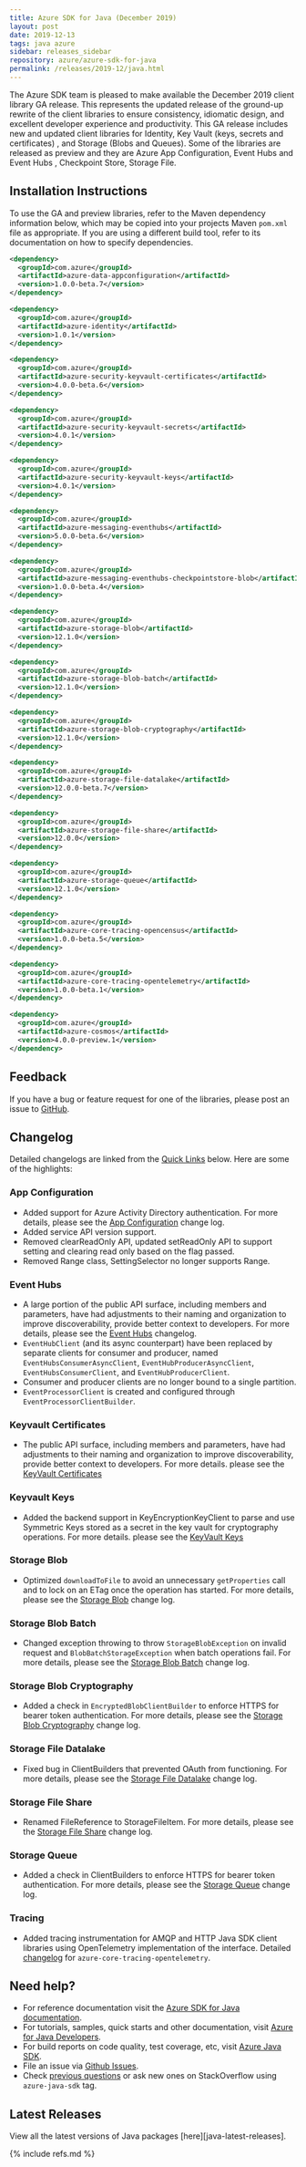 ```yaml
---
title: Azure SDK for Java (December 2019)
layout: post
date: 2019-12-13
tags: java azure
sidebar: releases_sidebar
repository: azure/azure-sdk-for-java
permalink: /releases/2019-12/java.html
---
```


The Azure SDK team is pleased to make available the December 2019 client library GA release. This represents the updated release of the ground-up rewrite of the client libraries to ensure consistency, idiomatic design, and excellent developer experience and productivity. This GA release includes new and updated client libraries for Identity, Key Vault (keys, secrets and certificates) , and Storage (Blobs  and Queues). Some of the libraries are released as preview and they are  Azure App Configuration, Event Hubs and Event Hubs , Checkpoint Store, Storage File.

## Installation Instructions
To use the GA and preview libraries, refer to the Maven dependency information below, which may be copied into your projects Maven `pom.xml` file as appropriate. If you are using a different build tool, refer to its documentation on how to specify dependencies.

```xml
<dependency>
  <groupId>com.azure</groupId>
  <artifactId>azure-data-appconfiguration</artifactId>
  <version>1.0.0-beta.7</version>
</dependency>

<dependency>
  <groupId>com.azure</groupId>
  <artifactId>azure-identity</artifactId>
  <version>1.0.1</version>
</dependency>

<dependency>
  <groupId>com.azure</groupId>
  <artifactId>azure-security-keyvault-certificates</artifactId>
  <version>4.0.0-beta.6</version>
</dependency>

<dependency>
  <groupId>com.azure</groupId>
  <artifactId>azure-security-keyvault-secrets</artifactId>
  <version>4.0.1</version>
</dependency>

<dependency>
  <groupId>com.azure</groupId>
  <artifactId>azure-security-keyvault-keys</artifactId>
  <version>4.0.1</version>
</dependency>

<dependency>
  <groupId>com.azure</groupId>
  <artifactId>azure-messaging-eventhubs</artifactId>
  <version>5.0.0-beta.6</version>
</dependency>

<dependency>
  <groupId>com.azure</groupId>
  <artifactId>azure-messaging-eventhubs-checkpointstore-blob</artifactId>
  <version>1.0.0-beta.4</version>
</dependency>

<dependency>
  <groupId>com.azure</groupId>
  <artifactId>azure-storage-blob</artifactId>
  <version>12.1.0</version>
</dependency>

<dependency>
  <groupId>com.azure</groupId>
  <artifactId>azure-storage-blob-batch</artifactId>
  <version>12.1.0</version>
</dependency>

<dependency>
  <groupId>com.azure</groupId>
  <artifactId>azure-storage-blob-cryptography</artifactId>
  <version>12.1.0</version>
</dependency>

<dependency>
  <groupId>com.azure</groupId>
  <artifactId>azure-storage-file-datalake</artifactId>
  <version>12.0.0-beta.7</version>
</dependency>

<dependency>
  <groupId>com.azure</groupId>
  <artifactId>azure-storage-file-share</artifactId>
  <version>12.0.0</version>
</dependency>

<dependency>
  <groupId>com.azure</groupId>
  <artifactId>azure-storage-queue</artifactId>
  <version>12.1.0</version>
</dependency>

<dependency>
  <groupId>com.azure</groupId>
  <artifactId>azure-core-tracing-opencensus</artifactId>
  <version>1.0.0-beta.5</version>
</dependency>

<dependency>
  <groupId>com.azure</groupId>
  <artifactId>azure-core-tracing-opentelemetry</artifactId>
  <version>1.0.0-beta.1</version>
</dependency>

<dependency>
  <groupId>com.azure</groupId>
  <artifactId>azure-cosmos</artifactId>
  <version>4.0.0-preview.1</version>
</dependency>
```

## Feedback
If you have a bug or feature request for one of the libraries, please post an issue to [GitHub](https://github.com/azure/azure-sdk-for-java/issues).

## Changelog

Detailed changelogs are linked from the [Quick Links](#quick-links) below. Here are some of the highlights:

### App Configuration
- Added support for Azure Activity Directory authentication. For more details, please see the [App Configuration](https://github.com/Azure/azure-sdk-for-java/blob/main/sdk/appconfiguration/azure-data-appconfiguration/CHANGELOG.md#version-100-preview7-2019-11-26)
  change log.
- Added service API version support.
- Removed clearReadOnly API, updated setReadOnly API to support setting and clearing read only based on the flag passed.
- Removed Range class, SettingSelector no longer supports Range.

### Event Hubs
- A large portion of the public API surface, including members and parameters, have had adjustments to their naming and
  organization to improve discoverability, provide better context to developers. For more details, please see the [Event
  Hubs](https://github.com/Azure/azure-sdk-for-java/blob/main/sdk/eventhubs/azure-messaging-eventhubs/CHANGELOG.md#500-beta6-2019-12-02)
  changelog.
- `EventHubClient` (and its async counterpart) have been replaced by separate clients for consumer and producer, named
  `EventHubsConsumerAsyncClient`, `EventHubProducerAsyncClient`, `EventHubsConsumerClient`, and
  `EventHubProducerClient`.
- Consumer and producer clients are no longer bound to a single partition.
- `EventProcessorClient` is created and configured through `EventProcessorClientBuilder`.

### Keyvault Certificates
- The public API surface, including members and parameters, have had adjustments to their naming and organization to improve discoverability, provide better context to developers. For more details. please see the [KeyVault Certificates](https://github.com/Azure/azure-sdk-for-java/blob/main/sdk/keyvault/azure-security-keyvault-certificates/CHANGELOG.md#400-beta6-2019-12-04)

### Keyvault Keys
- Added the backend support in KeyEncryptionKeyClient to parse and use Symmetric Keys stored as a secret in the key vault for cryptography operations. For more details. please see the [KeyVault Keys](https://github.com/Azure/azure-sdk-for-java/blob/main/sdk/keyvault/azure-security-keyvault-keys/CHANGELOG.md#401-2019-12-06)

### Storage Blob
- Optimized `downloadToFile` to avoid an unnecessary `getProperties` call and to lock on an ETag once the operation has
  started. For more details, please see the [Storage
  Blob](https://github.com/Azure/azure-sdk-for-java/blob/main/sdk/storage/azure-storage-blob/CHANGELOG.md#version-1210-2019-12-04)
  change log.

### Storage Blob Batch
- Changed exception throwing to throw `StorageBlobException` on invalid request and `BlobBatchStorageException` when
  batch operations fail. For more details, please see the [Storage Blob
  Batch](https://github.com/Azure/azure-sdk-for-java/blob/main/sdk/storage/azure-storage-blob-batch/CHANGELOG.md#version-1210-2019-12-04)
  change log.

### Storage Blob Cryptography
- Added a check in `EncryptedBlobClientBuilder` to enforce HTTPS for bearer token authentication. For more details,
  please see the [Storage Blob
  Cryptography](https://github.com/Azure/azure-sdk-for-java/blob/main/sdk/storage/azure-storage-blob-cryptography/CHANGELOG.md#version-1210-2019-12-04)
  change log.

### Storage File Datalake
- Fixed bug in ClientBuilders that prevented OAuth from functioning. For more details, please see the [Storage File Datalake](https://github.com/Azure/azure-sdk-for-java/blob/main/sdk/storage/azure-storage-file-datalake/CHANGELOG.md#version-1200-beta7-2019-12-04)
  change log.

### Storage File Share
- Renamed FileReference to StorageFileItem. For more details, please see the [Storage File Share](https://github.com/Azure/azure-sdk-for-java/blob/main/sdk/storage/azure-storage-file-share/CHANGELOG.md#version-1200-preview5-2019-10-31)
  change log.

### Storage Queue
- Added a check in ClientBuilders to enforce HTTPS for bearer token authentication. For more details, please see the [Storage Queue](https://github.com/Azure/azure-sdk-for-java/blob/main/sdk/storage/azure-storage-queue/CHANGELOG.md#version-1210-2019-12-04)
  change log.

### Tracing
- Added tracing instrumentation for AMQP and HTTP Java SDK client libraries using OpenTelemetry implementation of the interface. Detailed [changelog](https://github.com/Azure/azure-sdk-for-java/blob/azure-core-tracing-opentelemetry_1.0.0-beta.1/sdk/core/azure-core-tracing-opentelemetry/CHANGELOG.md) for `azure-core-tracing-opentelemetry`.

## Need help?
* For reference documentation visit the [Azure SDK for Java documentation](https://azure.github.io/azure-sdk-for-java/).
* For tutorials, samples, quick starts and other documentation, visit [Azure for Java Developers](https://docs.microsoft.com/java/azure/).
* For build reports on code quality, test coverage, etc, visit [Azure Java SDK](https://azuresdkartifacts.blob.core.windows.net/azure-sdk-for-java/index.html).
* File an issue via [Github Issues](https://github.com/Azure/azure-sdk-for-java/issues/new/choose).
* Check [previous questions](https://stackoverflow.com/questions/tagged/azure-java-sdk) or ask new ones on StackOverflow using `azure-java-sdk` tag.

## Latest Releases

View all the latest versions of Java packages [here][java-latest-releases].

{% include refs.md %}